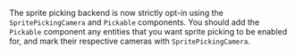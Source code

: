 The sprite picking backend is now strictly opt-in using the `SpritePickingCamera` and `Pickable` components. You should add the `Pickable` component any entities that you want sprite picking to be enabled for, and mark their respective cameras with `SpritePickingCamera`.
